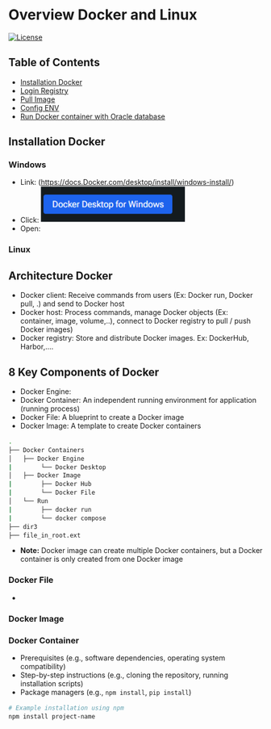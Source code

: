 # Overview Docker and Linux

[![License](https://img.shields.io/badge/license-MIT-blue.svg)](LICENSE) 



## Table of Contents

* [Installation Docker](#installation)
* [Login Registry](#usage)
* [Pull Image](#features)
* [Config ENV](#contributing)
* [Run Docker container with Oracle database](#license)

## Installation Docker
### Windows
* Link: (https://docs.Docker.com/desktop/install/windows-install/)
* Click: ![](image/1.png)
* Open:
### Linux
## Architecture Docker 
* Docker client: Receive commands from users (Ex: Docker run, Docker pull, .) and send to Docker host 
* Docker host: Process commands, manage Docker objects (Ex: container, image, volume,..), connect to Docker registry to pull / push Docker images) 
* Docker registry: Store and distribute Docker images. Ex: DockerHub, Harbor,....
![]()
![]()
## 8 Key Components of Docker

* Docker Engine:
* Docker Container: An independent running environment for application (running process)
* Docker File: A blueprint to create a Docker image 
* Docker Image: A template to create Docker containers 
 ```bash
.
├── Docker Containers
│   ├── Docker Engine
|        └── Docker Desktop
│   ├── Docker Image
|        ├── Docker Hub
|        └── Docker File
│   └── Run
|        ├── docker run
|        └── docker compose
├── dir3
├── file_in_root.ext
```
* **Note:** Docker image can create multiple Docker containers, but a Docker container is only created from one Docker image
  ![]()
### Docker File
* 
### Docker Image
### Docker Container

* Prerequisites (e.g., software dependencies, operating system compatibility)
* Step-by-step instructions (e.g., cloning the repository, running installation scripts)
* Package managers (e.g., `npm install`, `pip install`)

```bash
# Example installation using npm
npm install project-name

